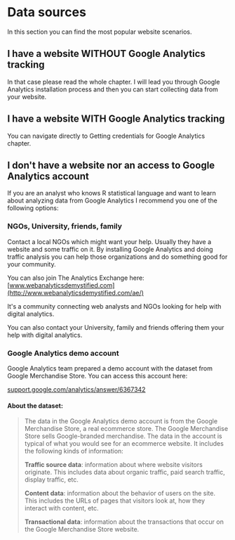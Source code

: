 # Data sources

In this section you can find the most popular website scenarios.

## I have a website WITHOUT Google Analytics tracking

In that case please read the whole chapter. I will lead you through Google Analytics installation process and then you can start collecting data from your website.

## I have a website WITH Google Analytics tracking

You can navigate directly to Getting credentials for Google Analytics chapter.

## I don't have a website nor an access to Google Analytics account

If you are an analyst who knows R statistical language and want to learn about analyzing data from Google Analytics I recommend you one of the following options:

### NGOs, University, friends, family

Contact a local NGOs which might want your help. Usually they have a website and some traffic on it. By installing Google Analytics and doing traffic analysis you can help those organizations and do something good for your community.

You can also join The Analytics Exchange here: [www.webanalyticsdemystified.com](http://www.webanalyticsdemystified.com/ae/)

It's a community connecting web analysts and NGOs looking for help with digital analytics.

You can also contact your University, family and friends offering them your help with digital analytics.

### Google Analytics demo account

Google Analytics team prepared a demo account with the dataset from Google Merchandise Store. You can access this account here:

[support.google.com\/analytics\/answer\/6367342](https://support.google.com/analytics/answer/6367342)

#### About the dataset:

> The data in the Google Analytics demo account is from the Google Merchandise Store, a real ecommerce store. The Google Merchandise Store sells Google-branded merchandise. The data in the account is typical of what you would see for an ecommerce website. It includes the following kinds of information:
> 
> **Traffic source data**: information about where website visitors originate. This includes data about organic traffic, paid search traffic, display traffic, etc.
> 
> **Content data**: information about the behavior of users on the site. This includes the URLs of pages that visitors look at, how they interact with content, etc.
> 
> **Transactional data**: information about the transactions that occur on the Google Merchandise Store website.

